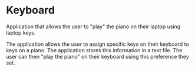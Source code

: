 # Keyboard
Application that allows the user to "play" the piano on their laptop using laptop keys.

The application allows the user to assign specific keys on their keyboard to keys on a piano. The application stores this information in a text file. The user can then "play the piano" on their keyboard using this preference they set.
